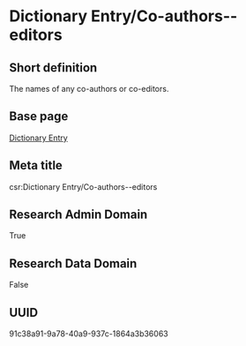 # Dictionary Entry/Co-authors--editors
## Short definition
The names of any co-authors or co-editors.
## Base page
[Dictionary Entry](../../Objects/Dictionary%20Entry.md)
## Meta title
csr:Dictionary Entry/Co-authors--editors
## Research Admin Domain
True
## Research Data Domain
False
## UUID
91c38a91-9a78-40a9-937c-1864a3b36063
